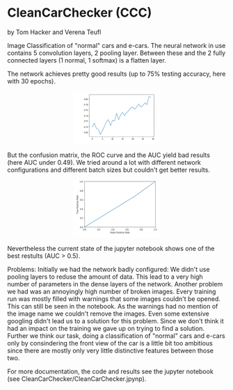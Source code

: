 # CleanCarChecker (CCC)
by Tom Hacker and Verena Teufl

Image Classification of "normal" cars and e-cars.
The neural network in use contains 5 convolution layers, 2 pooling layer. 
Between these and the 2 fully connected layers (1 normal, 1 softmax) is a flatten layer.

The network achieves pretty good results (up to 75% testing accuracy, here with 30 epochs). 
<p align="center">
  <img src="images/Accuracy.PNG" width="40%"/>
</p>
But the confusion matrix, the ROC curve and the AUC yield bad results (here AUC under 0.49).
We tried around a lot with different network configurations and different batch sizes but couldn't get better results. 
<p align="center">
  <img src="images/roc.PNG" width="40%"/>
</p>

Nevertheless the current state of the jupyter notebook shows one of the best restults  (AUC > 0.5).

Problems:
Initially we had the network badly configured: We didn't use pooling layers to reduse the amount of data. This lead to a very high number of parameters in the dense layers of the network.
Another problem we had was an annoyingly high number of broken images. Every training run was mostly filled with warnings that some images couldn't be opened. This can still be seen in the notebook.
As the warnings had no mention of the image name we couldn't remove the images. Even some extensive googling didn't lead us to a solution for this problem. Since we don't think it had an impact on the training we gave up on trying to find a solution.
Further we think our task, doing a classification of "normal" cars and e-cars only by consindering the front view of the car is a little bit too ambitious since there are mostly only very little distinctive features between those two.


For more documentation, the code and results see the jupyter notebook (see CleanCarChecker/CleanCarChecker.jpynp).

